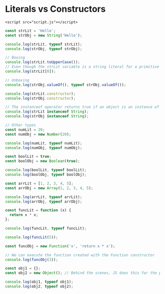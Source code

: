 <!DOCTYPE html>
<html lang="en">
  <head>
    <meta charset="UTF-8" />
    <meta http-equiv="X-UA-Compatible" content="IE=edge" />
    <meta name="viewport" content="width=device-width, initial-scale=1.0" />
    <title>Literals vs Constructors</title>
  </head>
  <body>
    <h1>Literals vs Constructors</h1>

    <script src="script.js"></script>
  </body>
</html>

```js
const strLit = 'Hello';
const strObj = new String('Hello');

console.log(strLit, typeof strLit);
console.log(strObj, typeof strObj);

// Boxing
console.log(strLit.toUpperCase());
// Even though the strLit variable is a string literal for a primitive type, it can still use the toUpperCase() method because the string literal is converted to a String object behind the scenes. This is called boxing.
console.log(strLit[0]);

// Unboxing
console.log(strObj.valueOf(), typeof strObj.valueOf());

console.log(strLit.constructor);
console.log(strObj.constructor);

// The instanceof operator returns true if an object is an instance of a constructor. It returns false if it is a literal.
console.log(strLit instanceof String);
console.log(strObj instanceof String);

// Other types
const numLit = 20;
const numObj = new Number(20);

console.log(numLit, typeof numLit);
console.log(numObj, typeof numObj);

const boolLit = true;
const boolObj = new Boolean(true);

console.log(boolLit, typeof boolLit);
console.log(boolObj, typeof boolObj);

const arrLit = [1, 2, 3, 4, 5];
const arrObj = new Array(1, 2, 3, 4, 5);

console.log(arrLit, typeof arrLit);
console.log(arrObj, typeof arrObj);

const funcLit = function (x) {
  return x * x;
};

console.log(funcLit, typeof funcLit);

console.log(funcLit(5));

const funcObj = new Function('x', 'return x * x');

// We can execute the function created with the Function constructor
console.log(funcObj(3));

const obj1 = {};
const obj2 = new Object(); // Behind the scenes, JS does this for the previous line as well

console.log(obj1, typeof obj1);
console.log(obj2, typeof obj2);
